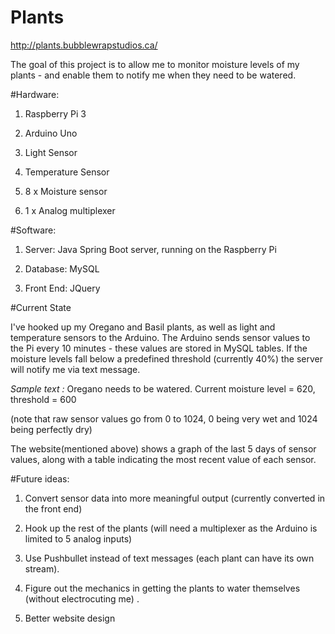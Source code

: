# Plants

http://plants.bubblewrapstudios.ca/

The goal of this project is to allow me to monitor moisture levels of my plants - and enable them to notify me when they need to be watered.

#Hardware:

1. Raspberry Pi 3

2. Arduino Uno

3. Light Sensor

4. Temperature Sensor

5. 8 x Moisture sensor

6. 1 x Analog multiplexer



#Software:

1. Server: Java Spring Boot server, running on the Raspberry Pi

2. Database: MySQL

3. Front End: JQuery


#Current State

I've hooked up my Oregano and Basil plants, as well as light and temperature sensors to the Arduino. The Arduino sends sensor values to the Pi every 10 minutes - these values are stored in MySQL tables. If the moisture levels fall below a predefined threshold (currently 40%) the server will notify me via text message.

*Sample text :*
Oregano needs to be watered. Current moisture level = 620, threshold = 600 

(note that raw sensor values go from 0 to 1024, 0 being very wet and 1024 being perfectly dry)

The website(mentioned above) shows a graph of the last 5 days of sensor values, along with a table indicating the most recent value of each sensor.


#Future ideas:

1. Convert sensor data into more meaningful output (currently converted in the front end) 

2. Hook up the rest of the plants (will need a multiplexer as the Arduino is limited to 5 analog inputs)

3. Use Pushbullet instead of text messages (each plant can have its own stream).

4. Figure out the mechanics in getting the plants to water themselves (without electrocuting me) .

5. Better website design








